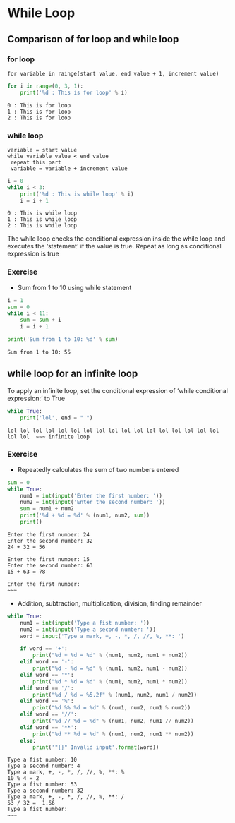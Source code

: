 # While Loop
## Comparison of for loop and while loop
### for loop 
```
for variable in rainge(start value, end value + 1, increment value)
```
```py
for i in range(0, 3, 1):
    print('%d : This is for loop' % i)
```
```
0 : This is for loop
1 : This is for loop
2 : This is for loop
```

### while loop 
```
variable = start value
while variable value < end value
 repeat this part
 variable = variable + increment value
```
```py
i = 0
while i < 3:
    print('%d : This is while loop' % i)
    i = i + 1
```
```
0 : This is while loop
1 : This is while loop
2 : This is while loop
```
The while loop checks the conditional expression inside the while loop and executes the ‘statement’ if the value is true. Repeat as long as conditional expression is true

### Exercise
- Sum from 1 to 10 using while statement
```py
i = 1
sum = 0
while i < 11:
    sum = sum + i
    i = i + 1

print('Sum from 1 to 10: %d' % sum)
```
```
Sum from 1 to 10: 55
```

## while loop for an infinite loop
To apply an infinite loop, set the conditional expression of ‘while conditional expression:’ to True
```py
while True:
    print('lol', end = " ")
```
```
lol lol lol lol lol lol lol lol lol lol lol lol lol lol lol lol lol lol lol  ~~~ infinite loop
```

### Exercise
- Repeatedly calculates the sum of two numbers entered
```py
sum = 0
while True:
    num1 = int(input('Enter the first number: '))
    num2 = int(input('Enter the second number: '))
    sum = num1 + num2
    print('%d + %d = %d' % (num1, num2, sum))
    print()
```
```
Enter the first number: 24
Enter the second number: 32
24 + 32 = 56

Enter the first number: 15
Enter the second number: 63
15 + 63 = 78

Enter the first number: 
~~~
```

- Addition, subtraction, multiplication, division, finding remainder
```py
while True:
    num1 = int(input('Type a fist number: '))
    num2 = int(input('Type a second number: '))
    word = input('Type a mark, +, -, *, /, //, %, **: ')

    if word == '+':
        print("%d + %d = %d" % (num1, num2, num1 + num2))
    elif word == '-':
        print("%d - %d = %d" % (num1, num2, num1 - num2))
    elif word == '*':
        print("%d * %d = %d" % (num1, num2, num1 * num2))
    elif word == '/':
        print("%d / %d = %5.2f" % (num1, num2, num1 / num2))
    elif word == '%':
        print("%d %% %d = %d" % (num1, num2, num1 % num2))
    elif word == '//':
        print("%d // %d = %d" % (num1, num2, num1 // num2))
    elif word == '**':
        print("%d ** %d = %d" % (num1, num2, num1 ** num2))
    else:
        print('"{}" Invalid input'.format(word))
```
```
Type a fist number: 10
Type a second number: 4
Type a mark, +, -, *, /, //, %, **: %
10 % 4 = 2
Type a fist number: 53
Type a second number: 32
Type a mark, +, -, *, /, //, %, **: /
53 / 32 =  1.66
Type a fist number: 
~~~
```
